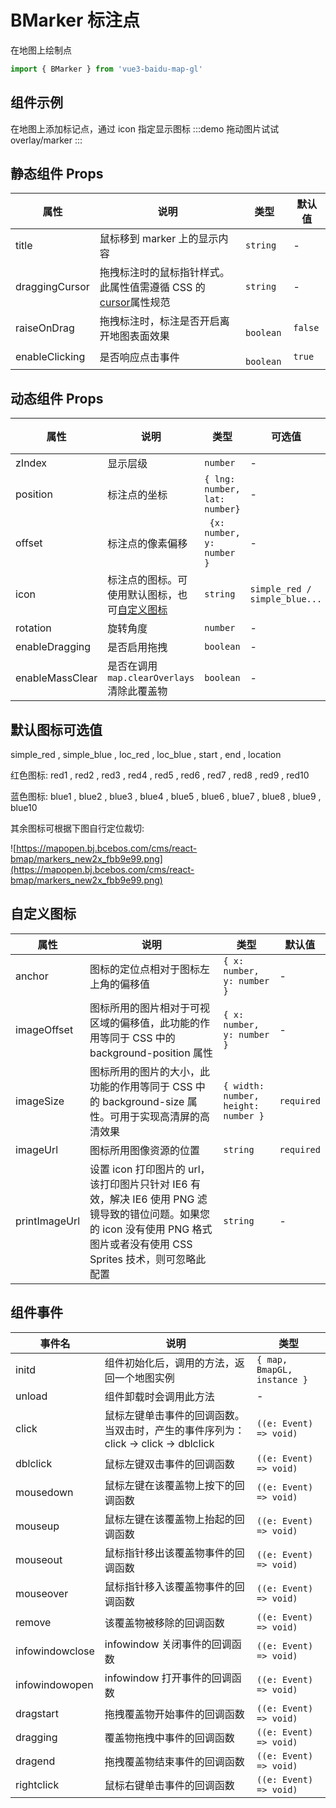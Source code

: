 # BMarker 标注点

在地图上绘制点

```ts
import { BMarker } from 'vue3-baidu-map-gl'
```

## 组件示例

在地图上添加标记点，通过 icon 指定显示图标
:::demo 拖动图片试试
overlay/marker
:::

## 静态组件 Props

| 属性           | 说明                                                                                                                     | 类型       | 默认值  |
| -------------- | ------------------------------------------------------------------------------------------------------------------------ | ---------- | ------- |
| title          | 鼠标移到 marker 上的显示内容                                                                                             | `string`   | -       |
| draggingCursor | 拖拽标注时的鼠标指针样式。此属性值需遵循 CSS 的[cursor](https://developer.mozilla.org/en-US/docs/Web/CSS/cursor)属性规范 | `string`   | -       |
| raiseOnDrag    | 拖拽标注时，标注是否开启离开地图表面效果                                                                                 | ` boolean` | `false` |
| enableClicking | 是否响应点击事件                                                                                                         | ` boolean` | `true`  |

## 动态组件 Props

| 属性            | 说明                                                        | 类型                          | 可选值                        | 默认值     | 版本                                |
| --------------- | ----------------------------------------------------------- | ----------------------------- | ----------------------------- | ---------- | ----------------------------------- |
| zIndex          | 显示层级                                                    | `number`                      | -                             | -          | <Badge type="tip" text="^0.0.35" /> |
| position        | 标注点的坐标                                                | `{ lng: number, lat: number}` | -                             | `required` | -                                   |
| offset          | 标注点的像素偏移                                            | ` {x: number, y: number }`    | -                             |            | -                                   |
| icon            | 标注点的图标。可使用默认图标，也可[自定义图标](#自定义图标) | `string `                     | `simple_red / simple_blue...` | -          | -                                   |
| rotation        | 旋转角度                                                    | `number `                     | -                             |            | -                                   |
| enableDragging  | 是否启用拖拽                                                | `boolean `                    | -                             | ` true`    | -                                   |
| enableMassClear | 是否在调用 `map.clearOverlays` 清除此覆盖物                 | `boolean `                    | -                             | `true `    | -                                   |

## 默认图标可选值

simple_red , simple_blue , loc_red , loc_blue , start , end , location

红色图标: red1 , red2 , red3 , red4 , red5 , red6 , red7 , red8 , red9 , red10

蓝色图标: blue1 , blue2 , blue3 , blue4 , blue5 , blue6 , blue7 , blue8 , blue9 , blue10

其余图标可根据下图自行定位裁切:

![https://mapopen.bj.bcebos.com/cms/react-bmap/markers_new2x_fbb9e99.png](https://mapopen.bj.bcebos.com/cms/react-bmap/markers_new2x_fbb9e99.png)

## 自定义图标

| 属性          | 说明                                                                                                                                                                        | 类型                                | 默认值     |
| ------------- | --------------------------------------------------------------------------------------------------------------------------------------------------------------------------- | ----------------------------------- | ---------- |
| anchor        | 图标的定位点相对于图标左上角的偏移值                                                                                                                                        | `{ x: number, y: number }`          | -          |
| imageOffset   | 图标所用的图片相对于可视区域的偏移值，此功能的作用等同于 CSS 中的 background-position 属性                                                                                  | `{ x: number, y: number }`          | -          |
| imageSize     | 图标所用的图片的大小，此功能的作用等同于 CSS 中的 background-size 属性。可用于实现高清屏的高清效果                                                                          | `{ width: number, height: number }` | `required` |
| imageUrl      | 图标所用图像资源的位置                                                                                                                                                      | `string`                            | `required` |
| printImageUrl | 设置 icon 打印图片的 url，该打印图片只针对 IE6 有效，解决 IE6 使用 PNG 滤镜导致的错位问题。如果您的 icon 没有使用 PNG 格式图片或者没有使用 CSS Sprites 技术，则可忽略此配置 | `string `                           | -          |

## 组件事件

| 事件名          | 说明                                                                               | 类型                        |
| --------------- | ---------------------------------------------------------------------------------- | --------------------------- |
| initd           | 组件初始化后，调用的方法，返回一个地图实例                                         | `{ map, BmapGL, instance }` |
| unload          | 组件卸载时会调用此方法                                                             | -                           |
| click           | 鼠标左键单击事件的回调函数。当双击时，产生的事件序列为：click -> click -> dblclick | `((e: Event) => void)`      |
| dblclick        | 鼠标左键双击事件的回调函数                                                         | `((e: Event) => void)`      |
| mousedown       | 鼠标左键在该覆盖物上按下的回调函数                                                 | `((e: Event) => void)`      |
| mouseup         | 鼠标左键在该覆盖物上抬起的回调函数                                                 | `((e: Event) => void)`      |
| mouseout        | 鼠标指针移出该覆盖物事件的回调函数                                                 | `((e: Event) => void)`      |
| mouseover       | 鼠标指针移入该覆盖物事件的回调函数                                                 | `((e: Event) => void)`      |
| remove          | 该覆盖物被移除的回调函数                                                           | `((e: Event) => void)`      |
| infowindowclose | infowindow 关闭事件的回调函数                                                      | `((e: Event) => void)`      |
| infowindowopen  | infowindow 打开事件的回调函数                                                      | `((e: Event) => void)`      |
| dragstart       | 拖拽覆盖物开始事件的回调函数                                                       | `((e: Event) => void)`      |
| dragging        | 覆盖物拖拽中事件的回调函数                                                         | `((e: Event) => void)`      |
| dragend         | 拖拽覆盖物结束事件的回调函数                                                       | `((e: Event) => void)`      |
| rightclick      | 鼠标右键单击事件的回调函数                                                         | `((e: Event) => void)`      |
